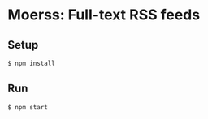 # Moerss: Full-text RSS feeds


## Setup

```bash
$ npm install
```


## Run

```bash
$ npm start
```

